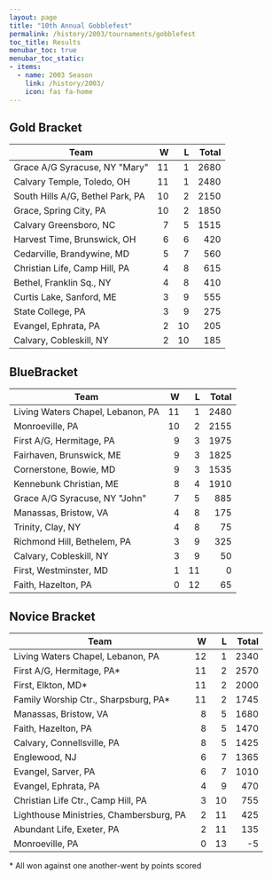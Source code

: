 ```yaml
---
layout: page
title: "10th Annual Gobblefest"
permalink: /history/2003/tournaments/gobblefest
toc_title: Results
menubar_toc: true
menubar_toc_static:
- items:
  - name: 2003 Season
    link: /history/2003/
    icon: fas fa-home
---
```


## Gold Bracket

| Team                             |    W |    L | Total |
| -------------------------------- | ---: | ---: | ----: |
| Grace A/G Syracuse, NY "Mary"    |   11 |    1 |  2680 |
| Calvary Temple, Toledo, OH       |   11 |    1 |  2480 |
| South Hills A/G, Bethel Park, PA |   10 |    2 |  2150 |
| Grace, Spring City, PA           |   10 |    2 |  1850 |
| Calvary Greensboro, NC           |    7 |    5 |  1515 |
| Harvest Time, Brunswick, OH      |    6 |    6 |   420 |
| Cedarville, Brandywine, MD       |    5 |    7 |   560 |
| Christian Life, Camp Hill, PA    |    4 |    8 |   615 |
| Bethel, Franklin Sq., NY         |    4 |    8 |   410 |
| Curtis Lake, Sanford, ME         |    3 |    9 |   555 |
| State College, PA                |    3 |    9 |   275 |
| Evangel, Ephrata, PA             |    2 |   10 |   205 |
| Calvary, Cobleskill, NY          |    2 |   10 |   185 |

## BlueBracket

| Team                              |    W |    L | Total |
| --------------------------------- | ---: | ---: | ----: |
| Living Waters Chapel, Lebanon, PA |   11 |    1 |  2480 |
| Monroeville, PA                   |   10 |    2 |  2155 |
| First A/G, Hermitage, PA          |    9 |    3 |  1975 |
| Fairhaven, Brunswick, ME          |    9 |    3 |  1825 |
| Cornerstone, Bowie, MD            |    9 |    3 |  1535 |
| Kennebunk Christian, ME           |    8 |    4 |  1910 |
| Grace A/G Syracuse, NY "John"     |    7 |    5 |   885 |
| Manassas, Bristow, VA             |    4 |    8 |   175 |
| Trinity, Clay, NY                 |    4 |    8 |    75 |
| Richmond Hill, Bethelem, PA       |    3 |    9 |   325 |
| Calvary, Cobleskill, NY           |    3 |    9 |    50 |
| First, Westminster, MD            |    1 |   11 |     0 |
| Faith, Hazelton, PA               |    0 |   12 |    65 |

## Novice Bracket

| Team                                    |    W |    L | Total |
| --------------------------------------- | ---: | ---: | ----: |
| Living Waters Chapel, Lebanon, PA       |   12 |    1 |  2340 |
| First A/G, Hermitage, PA*               |   11 |    2 |  2570 |
| First, Elkton, MD*                      |   11 |    2 |  2000 |
| Family Worship Ctr., Sharpsburg, PA*    |   11 |    2 |  1745 |
| Manassas, Bristow, VA                   |    8 |    5 |  1680 |
| Faith, Hazelton, PA                     |    8 |    5 |  1470 |
| Calvary, Connellsville, PA              |    8 |    5 |  1425 |
| Englewood, NJ                           |    6 |    7 |  1365 |
| Evangel, Sarver, PA                     |    6 |    7 |  1010 |
| Evangel, Ephrata, PA                    |    4 |    9 |   470 |
| Christian Life Ctr., Camp Hill, PA      |    3 |   10 |   755 |
| Lighthouse Ministries, Chambersburg, PA |    2 |   11 |   425 |
| Abundant Life, Exeter, PA               |    2 |   11 |   135 |
| Monroeville, PA                         |    0 |   13 |    -5 |

\* All won against one another-went by points scored
